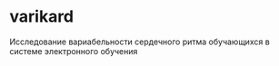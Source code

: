 varikard
========

Исследование вариабельности сердечного ритма обучающихся в системе электронного обучения
